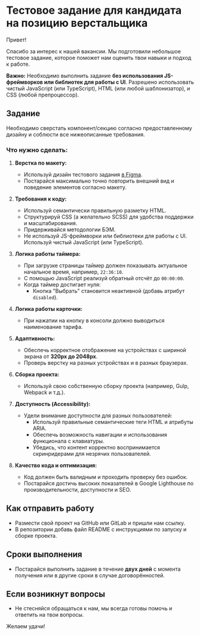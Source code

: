 
# Тестовое задание для кандидата на позицию верстальщика

Привет!

Спасибо за интерес к нашей вакансии. Мы подготовили небольшое тестовое задание, которое поможет нам оценить твои навыки и подход к работе.

**Важно:** Необходимо выполнить задание **без использования JS-фреймворков или библиотек для работы с UI**. Разрешено использовать чистый JavaScript (или TypeScript), HTML (или любой шаблонизатор), и CSS (любой препроцессор).

## Задание

Необходимо сверстать компонент/секцию согласно предоставленному дизайну и соблюсти все нижеописанные требования.

### Что нужно сделать:

1. **Верстка по макету:**

   - Используй дизайн тестового задания [в Figma](https://www.figma.com/design/ruveX9IdUB6BWKT2kR2Crm/%D0%A2%D0%B5%D1%81%D1%82%D0%BE%D0%B2%D0%BE%D0%B5-%D0%B7%D0%B0%D0%B4%D0%B0%D0%BD%D0%B8%D0%B5?node-id=0-1&t=HaqA82EWgUMHbe9p-1).
   - Постарайся максимально точно повторить внешний вид и поведение элементов согласно макету.

2. **Требования к коду:**

   - Используй семантически правильную разметку HTML.
   - Структурируй CSS (а желательно SCSS) для удобства поддержки и масштабирования.
   - Придерживайся методологии БЭМ.
   - Не используй JS-фреймворки или библиотеки для работы с UI. Используй чистый JavaScript (или TypeScript).

3. **Логика работы таймера:**

   - При загрузке страницы таймер должен показывать актуальное начальное время, например, `22:36:10`.
   - С помощью JavaScript реализуй обратный отсчёт до `00:00:00`.
   - Когда таймер достигает нуля:
     - Кнопка "Выбрать" становится неактивной (добавь атрибут `disabled`).

4. **Логика работы карточки:**

   - При нажатии на кнопку в консоли должно выводиться наименование тарифа.

5. **Адаптивность:**

   - Обеспечь корректное отображение на устройствах с шириной экрана от **320px до 2048px**.
   - Проверь верстку на разных устройствах и в разных браузерах.

6. **Сборка проекта:**

   - Используй свою собственную сборку проекта (например, Gulp, Webpack и т.д.).

7. **Доступность (Accessibility):**

   - Удели внимание доступности для разных пользователей:
     - Используй правильные семантические теги HTML и атрибуты ARIA.
     - Обеспечь возможность навигации и использования функционала с клавиатуры.
     - Убедись, что контент корректно воспринимается скринридерами для незрячих пользователей.

8. **Качество кода и оптимизация:**

   - Код должен быть валидным и проходить проверку без ошибок.
   - Постарайся достичь высоких показателей в Google Lighthouse по производительности, доступности и SEO.

## Как отправить работу

- Размести свой проект на GitHub или GitLab и пришли нам ссылку.
- В репозитории добавь файл README с инструкциями по запуску и сборке проекта.

## Сроки выполнения

- Постарайся выполнить задание в течение **двух дней** с момента получения или в другие сроки в случае договорённостей.

## Если возникнут вопросы

- Не стесняйся обращаться к нам, мы всегда готовы помочь и ответить на твои вопросы.

Желаем удачи!
